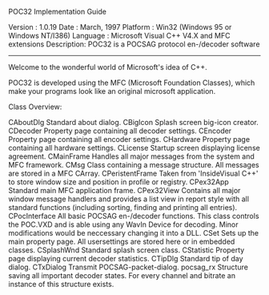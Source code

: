 POC32 Implementation Guide 

Version    : 1.0.19
Date       : March, 1997
Platform   : Win32 (Windows 95 or Windows NT/I386)
Language   : Microsoft Visual C++ V4.X and MFC extensions
Description: POC32 is a POCSAG protocol en-/decoder software

------------------------------------------------------------------------------

Welcome to the wonderful world of Microsoft's idea of C++. 

POC32 is developed using the MFC (Microsoft Foundation Classes), which make your
programs look like an original microsoft application.


Class Overview:

CAboutDlg                          Standard about dialog.
CBigIcon                           Splash screen big-icon creator.
CDecoder                           Property page containing all decoder settings.
CEncoder                           Property page containing all encoder settings.
CHardware						   Property page containing all hardware settings.
CLicense                           Startup screen displaying license agreement.
CMainFrame                         Handles all major messages from the system and 
                                   MFC framework.
CMsg                               Class containing a message structure. All messages 
                                   are stored in a MFC CArray.
CPeristentFrame                    Taken from 'InsideVisual C++' to store window size
                                   and position in profile or registry.
CPex32App                          Standard main MFC application frame. 
CPex32View                         Contains all major window message handlers and 
                                   provides a list view in report style with all
								   standard functions (including sorting, finding and
								   printing all entries).
CPocInterface                      All basic POCSAG en-/decoder functions. This class
                                   controls the POC.VXD and is able using any WavIn
								   Device for decoding. Minor modifications would be
								   neccessary changing it into a DLL.
CSet                               Sets up the main property page. All usersettings are
								   stored here or in embedded classes.
CSplashWnd                         Standard splash screen class.
CStatistic                         Property page displaying current decoder statistics.
CTipDlg                            Standard tip of day dialog.
CTxDialog                          Transmit POCSAG-packet-dialog.
pocsag_rx						   Structure saving all important decoder states. For
                                   every channel and bitrate an instance of this 
								   structure exists.
